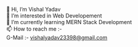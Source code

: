 👋 Hi, I’m Vishal Yadav<br/>
👀 I’m interested in Web Developement<br/>
🌱 I’m currently learning MERN Stack Development<br/>
📫 How to reach me :-<br/>
G-Mail :- vishalyadav23398@gmail.com<br/>

<!--
**vishalyadav-code/vishalyadav-code** is a ✨ _special_ ✨ repository because its `README.md` (this file) appears on your GitHub profile.

Here are some ideas to get you started:

👋 Hi, I’m Vishal Yadav
👀 I’m interested in Web Developement
🌱 I’m currently learning MERN Stack Development
📫 How to reach me :-
G-Mail :- vishalyadav23398@gmail.com

-
- 
-->

